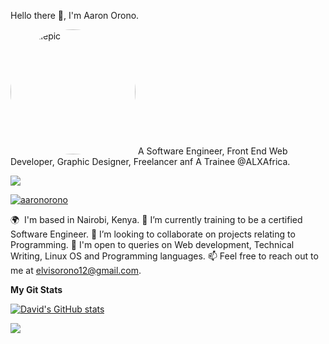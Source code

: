 <p align="left">Hello there 👋, I'm Aaron Orono.</p>

<img src="https://avatars.githubusercontent.com/u/119293907?v=4" alt="profilepic" width="200px" style="border-radius:50%">
A Software Engineer, Front End Web Developer, Graphic Designer, Freelancer anf A Trainee @ALXAfrica.

  <a href="https://www.github.com/aaronorono" target="_blank" rel="noreferrer"><img
src="https://img.shields.io/github/followers/aaronorono?logo=github&style=for-the-badge&color=0191b2&labelColor=1c1917" /></a>

<p align="left"> <a href="https://github.com/ryo-ma/github-profile-trophy"><img src="https://github-profile-trophy.vercel.app/?username=aaronorono" alt="aaronorono" /></a> </p>

🌍  I'm based in Nairobi, Kenya.
🌱 I’m currently training to be a certified Software Engineer.
👯 I’m looking to collaborate on projects relating to Programming.
💬 I'm open to queries on Web development, Technical Writing, Linux OS and Programming languages.
📫 Feel free to reach out to me at elvisorono12@gmail.com.

<b>My Git Stats</b>

<a href="http://www.github.com/aaronorono"><img src="https://github-readme-stats.vercel.app/api?username=aaronorono&show_icons=true&hide=&count_private=true&title_color=0891b2&text_color=ffffff&icon_color=0891b2&bg_color=1c1917&hide_border=true&show_icons=true" alt="David's GitHub stats" /></a>

<a href="http://www.github.com/aaronorono"><img src="https://github-readme-streak-stats.herokuapp.com/?user=aaronorono&stroke=ffffff&background=1c1917&ring=0891b2&fire=0891b2&currStreakNum=ffffff&currStreakLabel=0891b2&sideNums=ffffff&sideLabels=ffffff&dates=ffffff&hide_border=true" /></a>
